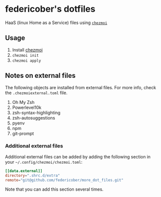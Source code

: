 # federicober's dotfiles

HaaS (linux Home as a Service) files using [`chezmoi`](https://www.chezmoi.io/)

## Usage

1. Install [chezmoi](https://www.chezmoi.io/install/)
2. `chezmoi init`
3. `chezmoi apply`

## Notes on external files

The following objects are installed from external files.
For more info, check the `.chezmoiexternal.toml` file.

1. Oh My Zsh
1. Powerlevel10k
1. zsh-syntax-highlighting
1. zsh-autosuggestions
1. pyenv
1. npm
1. git-prompt

### Additional external files

Additional external files can be added by adding the following section in your `~/.config/chezmoi/chezmoi.toml`:

```toml
[[data.external]]
directory=".shrc.d/extra"
remote="git@github.com/federicober/more_dot_files.git"
```

Note that you can add this section several times.

